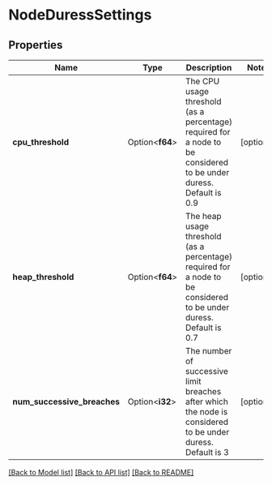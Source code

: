 # NodeDuressSettings

## Properties

Name | Type | Description | Notes
------------ | ------------- | ------------- | -------------
**cpu_threshold** | Option<**f64**> | The CPU usage threshold (as a percentage) required for a node to be considered to be under duress. Default is 0.9 | [optional]
**heap_threshold** | Option<**f64**> | The heap usage threshold (as a percentage) required for a node to be considered to be under duress. Default is 0.7 | [optional]
**num_successive_breaches** | Option<**i32**> | The number of successive limit breaches after which the node is considered to be under duress. Default is 3 | [optional]

[[Back to Model list]](../README.md#documentation-for-models) [[Back to API list]](../README.md#documentation-for-api-endpoints) [[Back to README]](../README.md)


